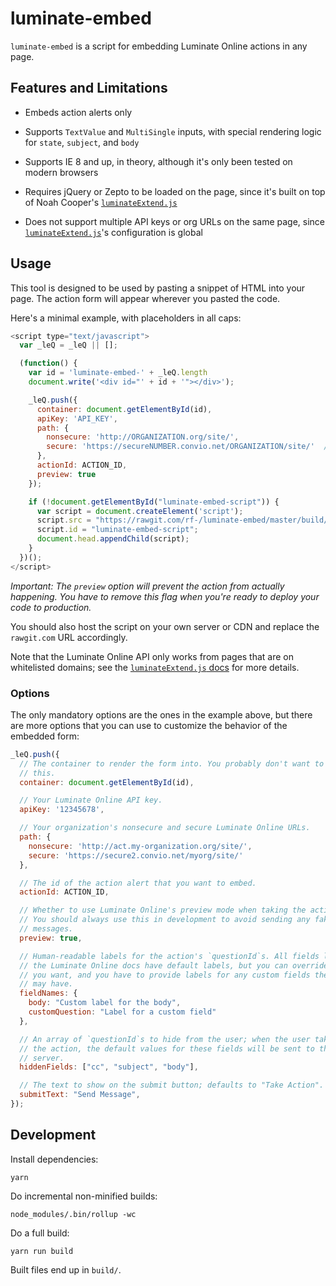 # luminate-embed

`luminate-embed` is a script for embedding Luminate Online actions in any page.

## Features and Limitations

 * Embeds action alerts only

 * Supports `TextValue` and `MultiSingle` inputs, with special rendering logic
   for `state`, `subject`, and `body`

 * Supports IE 8 and up, in theory, although it's only been tested on modern
   browsers

 * Requires jQuery or Zepto to be loaded on the page, since it's built on top
   of Noah Cooper's [`luminateExtend.js`]

 * Does not support multiple API keys or org URLs on the same page, since
   [`luminateExtend.js`]'s configuration is global

## Usage

This tool is designed to be used by pasting a snippet of HTML into your page.
The action form will appear wherever you pasted the code.

Here's a minimal example, with placeholders in all caps:

``` javascript
<script type="text/javascript">
  var _leQ = _leQ || [];

  (function() {
    var id = 'luminate-embed-' + _leQ.length
    document.write('<div id="' + id + '"></div>');

    _leQ.push({
      container: document.getElementById(id),
      apiKey: 'API_KEY',
      path: {
        nonsecure: 'http://ORGANIZATION.org/site/',
        secure: 'https://secureNUMBER.convio.net/ORGANIZATION/site/'  // e.g. secure2.convio.net or secure3.convio.net
      },
      actionId: ACTION_ID,
      preview: true
    });

    if (!document.getElementById("luminate-embed-script")) {
      var script = document.createElement('script');
      script.src = "https://rawgit.com/rf-/luminate-embed/master/build/luminate-embed-0.0.1.min.js";
      script.id = "luminate-embed-script";
      document.head.appendChild(script);
    }
  })();
</script>
```

*Important: The `preview` option will prevent the action from actually
happening. You have to remove this flag when you're ready to deploy your code
to production.*

You should also host the script on your own server or CDN and replace the
`rawgit.com` URL accordingly.

Note that the Luminate Online API only works from pages that are on whitelisted
domains; see the [`luminateExtend.js` docs] for more details.

### Options

The only mandatory options are the ones in the example above, but there are
more options that you can use to customize the behavior of the embedded form:

``` javascript
_leQ.push({
  // The container to render the form into. You probably don't want to change
  // this.
  container: document.getElementById(id),

  // Your Luminate Online API key.
  apiKey: '12345678',

  // Your organization's nonsecure and secure Luminate Online URLs.
  path: {
    nonsecure: 'http://act.my-organization.org/site/',
    secure: 'https://secure2.convio.net/myorg/site/'
  },

  // The id of the action alert that you want to embed.
  actionId: ACTION_ID,

  // Whether to use Luminate Online's preview mode when taking the action.
  // You should always use this in development to avoid sending any fake
  // messages.
  preview: true,

  // Human-readable labels for the action's `questionId`s. All fields listed in
  // the Luminate Online docs have default labels, but you can override them if
  // you want, and you have to provide labels for any custom fields the action
  // may have.
  fieldNames: {
    body: "Custom label for the body",
    customQuestion: "Label for a custom field"
  },

  // An array of `questionId`s to hide from the user; when the user takes
  // the action, the default values for these fields will be sent to the
  // server.
  hiddenFields: ["cc", "subject", "body"],

  // The text to show on the submit button; defaults to "Take Action".
  submitText: "Send Message",
});
```

## Development

Install dependencies:

```
yarn
```

Do incremental non-minified builds:

```
node_modules/.bin/rollup -wc
```

Do a full build:

```
yarn run build
```

Built files end up in `build/`.

[`luminateExtend.js`]: https://github.com/noahcooper/luminateExtend
[`luminateExtend.js` docs]: https://github.com/noahcooper/luminateExtend#libSetup

